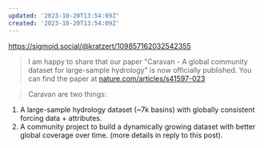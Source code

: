 ```yaml
---
updated: '2023-10-20T13:54:09Z'
created: '2023-10-20T13:54:09Z'
---
```

https://sigmoid.social/@kratzert/109857162032542355

> I am happy to share that our paper "Caravan - A global community dataset for large-sample hydrology" is now officially published. You can find the paper at [nature.com/articles/s41597-023](https://www.nature.com/articles/s41597-023-01975-w#Sec8)

> Caravan are two things:  
1. A large-sample hydrology dataset (~7k basins) with globally consistent forcing data + attributes.  
2. A community project to build a dynamically growing dataset with better global coverage over time. (more details in reply to this post).